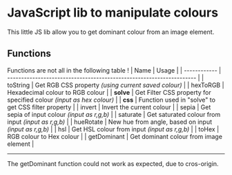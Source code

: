 # JavaScript lib to manipulate colours
This little JS lib allow you to get dominant colour from an image element.<br>

## Functions
Functions are not all in the following table !
| Name         | Usage                                                                |
| ------------ | -------------------------------------------------------------------- |
| toString     | Get RGB CSS property _(using current saved colour)_                  |
| hexToRGB     | Hexadecimal colour to RGB colour                                     |
| **solve**    | Get Filter CSS property for specified colour _(input as hex colour)_ |
| **css**      | Function used in "solve" to get CSS filter property                  |
| invert       | Invert the current colour                                            |
| sepia        | Get sepia of input colour _(input as r,g,b)_                         |
| saturate     | Get saturated colour from input _(input as r,g,b)_                   |
| hueRotate    | New hue from angle, based on input _(input as r,g,b)_                |
| hsl          | Get HSL colour from input _(input as r,g,b)_                         |
| toHex        | RGB colour to Hex colour                                             |
| getDominant  | Get dominant colour from image element                               |

---

The getDominant function could not work as expected, due to cros-origin.
